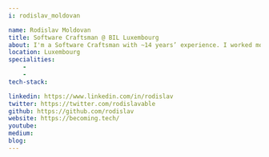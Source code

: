```yaml
---
i: rodislav_moldovan

name: Rodislav Moldovan
title: Software Craftsman @ BIL Luxembourg
about: I'm a Software Craftsman with ~14 years’ experience. I worked mostly with Banking Systems, Electronic Payments, Media Streaming. In most cases I was taking part in the development of the complete stack. Today I'm helping teams to find solutions to technical problems and facilitate interactions.
location: Luxembourg
specialities:
    - 
    - 
tech-stack: 

linkedin: https://www.linkedin.com/in/rodislav
twitter: https://twitter.com/rodislavable
github: https://github.com/rodislav
website: https://becoming.tech/
youtube: 
medium: 
blog: 
---
```


